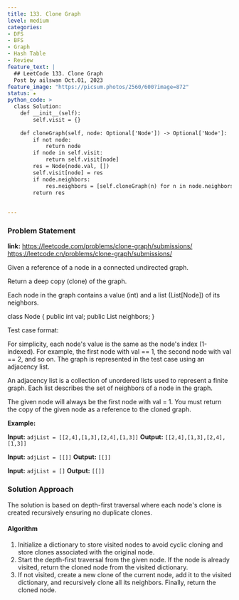 ```yaml
---
title: 133. Clone Graph
level: medium
categories:
- DFS
- BFS
- Graph
- Hash Table
- Review
feature_text: |
  ## LeetCode 133. Clone Graph 
  Post by ailswan Oct.01, 2023
feature_image: "https://picsum.photos/2560/600?image=872"
status: ★
python_code: >
  class Solution:
    def __init__(self):
        self.visit = {}
        
    def cloneGraph(self, node: Optional['Node']) -> Optional['Node']:
        if not node:
            return node
        if node in self.visit:
            return self.visit[node]
        res = Node(node.val, [])
        self.visit[node] = res
        if node.neighbors:
            res.neighbors = [self.cloneGraph(n) for n in node.neighbors]
        return res
        
   
---
```


### Problem Statement
**link:**
https://leetcode.com/problems/clone-graph/submissions/
https://leetcode.cn/problems/clone-graph/submissions/

Given a reference of a node in a connected undirected graph.

Return a deep copy (clone) of the graph.

Each node in the graph contains a value (int) and a list (List[Node]) of its neighbors.

class Node {
    public int val;
    public List<Node> neighbors;
}
 

Test case format:

For simplicity, each node's value is the same as the node's index (1-indexed). For example, the first node with val == 1, the second node with val == 2, and so on. The graph is represented in the test case using an adjacency list.

An adjacency list is a collection of unordered lists used to represent a finite graph. Each list describes the set of neighbors of a node in the graph.

The given node will always be the first node with val = 1. You must return the copy of the given node as a reference to the cloned graph.



**Example:**

**Input:** `adjList = [[2,4],[1,3],[2,4],[1,3]]`
**Output:** `[[2,4],[1,3],[2,4],[1,3]]`
 
**Input:** `adjList = [[]]`
**Output:** `[[]]`

**Input:** `adjList = []`
**Output:** `[[]]`
 

### Solution Approach
The solution is based on depth-first traversal where each node's clone is created recursively ensuring no duplicate clones.

#### Algorithm
1. Initialize a dictionary to store visited nodes to avoid cyclic cloning and store clones associated with the original node.
2. Start the depth-first traversal from the given node. If the node is already visited, return the cloned node from the visited dictionary.
3. If not visited, create a new clone of the current node, add it to the visited dictionary, and recursively clone all its neighbors. Finally, return the cloned node.